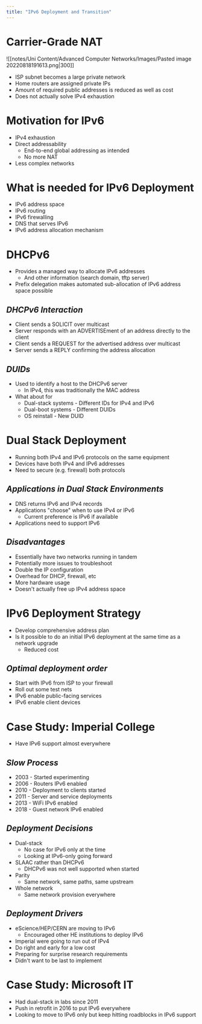 ```yaml
---
title: "IPv6 Deployment and Transition"
---
```


# **Carrier-Grade NAT**  

![[notes/Uni Content/Advanced Computer Networks/Images/Pasted image 20220818191613.png|300]]

- ISP subnet becomes a large private network
- Home routers are assigned private IPs
- Amount of required public addresses is reduced as well as cost
- Does not actually solve IPv4 exhaustion

# **Motivation for IPv6**  

- IPv4 exhaustion
- Direct addressability
	- End-to-end global addressing as intended
	- No more NAT
- Less complex networks
 
# **What is needed for IPv6 Deployment**  

- IPv6 address space
- IPv6 routing
- IPv6 firewalling
- DNS that serves IPv6
- IPv6 address allocation mechanism
 
# **DHCPv6**    

- Provides a managed way to allocate IPv6 addresses
	- And other information (search domain, tftp server)
- Prefix delegation makes automated sub-allocation of IPv6 address space possible

##  _**DHCPv6 Interaction**_  

- Client sends a SOLICIT over multicast
- Server responds with an ADVERTISEment of an address directly to the client
- Client sends a REQUEST for the advertised address over multicast
- Server sends a REPLY confirming the address allocation
 
##  _**DUIDs**_   

- Used to identify a host to the DHCPv6 server
	- In IPv4, this was traditionally the MAC address
- What about for
	- Dual-stack systems - Different IDs for IPv4 and IPv6
	- Dual-boot systems - Different DUIDs
	- OS reinstall - New DUID

# **Dual Stack Deployment**    

- Running both IPv4 and IPv6 protocols on the same equipment
- Devices have both IPv4 and IPv6 addresses
- Need to secure (e.g. firewall) both protocols
##  _**Applications in Dual Stack Environments**_     

- DNS returns IPv6 and IPv4 records
- Applications "choose" when to use IPv4 or IPv6 
	- Current preference is IPv6 if available
- Applications need to support IPv6 
 
##  _**Disadvantages**_    

- Essentially have two networks running in tandem 
- Potentially more issues to troubleshoot
- Double the IP configuration
- Overhead for DHCP, firewall, etc
- More hardware usage
- Doesn't actually free up IPv4 address space 
 
# **IPv6 Deployment Strategy** 

- Develop comprehensive address plan
- Is it possible to do an initial IPv6 deployment at the same time as a network upgrade
	- Reduced cost
##  _**Optimal deployment order**_   

- Start with IPv6 from ISP to your firewall
- Roll out some test nets
- IPv6 enable public-facing services
- IPv6 enable client devices
 
# **Case Study: Imperial College**  

- Have IPv6 support almost everywhere
##  _**Slow Process**_   

- 2003 - Started experimenting
- 2006 - Routers IPv6 enabled
- 2010 - Deployment to clients started
- 2011 - Server and service deployments
- 2013 - WiFi IPv6 enabled
- 2018 - Guest network IPv6 enabled
 
##  _**Deployment Decisions**_   

- Dual-stack
	- No case for IPv6 only at the time
	- Looking at IPv6-only going forward
- SLAAC rather than DHCPv6
	- DHCPv6 was not well supported when started
- Parity
	- Same network, same paths, same upstream
- Whole network
	- Same network provision everywhere
 
##  _**Deployment Drivers**_   

- eScience/HEP/CERN are moving to IPv6
	- Encouraged other HE institutions to deploy IPv6
- Imperial were going to run out of IPv4
- Do right and early for a low cost
- Preparing for surprise research requirements
- Didn't want to be last to implement
 
# **Case Study: Microsoft IT**  

- Had dual-stack in labs since 2011
- Push in retrofit in 2016 to put IPv6 everywhere
- Looking to move to IPv6 only but keep hitting roadblocks in IPv6 support
